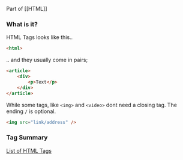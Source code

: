 Part of [[HTML]]
### What is it?
HTML Tags looks like this..

```html
<html>
```

.. and they usually come in pairs;

```html
<article>
	<div>
		<p>Text</p>
	</div>
</article>
```

While some tags, like `<img>` and `<video>`  dont need a closing tag. The ending `/` is optional.

```html 
<img src="link/address" />
```

### Tag Summary

[List of HTML Tags](https://www.w3schools.com/TAGS/default.asp)
